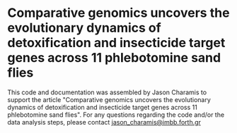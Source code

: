 # Comparative genomics uncovers the evolutionary dynamics of detoxification and insecticide target genes across 11 phlebotomine sand flies #

This code and documentation was assembled by Jason Charamis to support the article "Comparative genomics uncovers the evolutionary dynamics of detoxification and insecticide target genes across 11 phlebotomine sand flies".
For any questions regarding the code and/or the data analysis steps, please contact jason_charamis@imbb.forth.gr
